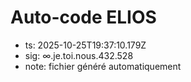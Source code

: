 # Auto-code ELIOS
- ts: 2025-10-25T19:37:10.179Z
- sig: ∞.je.toi.nous.432.528
- note: fichier généré automatiquement